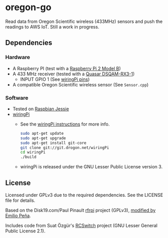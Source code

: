 # oregon-go

Read data from Oregon Scientific wireless (433MHz) sensors and push the readings to AWS IoT. Still a work in progress.

## Dependencies

### Hardware

* A Raspberry PI (test with a [Raspberry Pi 2 Model B][])
* A 433 MHz receiver (tested with a [Quasar DSQAM-RX3-1][])
  * INPUT GPIO 1 (See [wiringPi pins][])
* A compatible Oregon Scientific wireless sensor (See `Sensor.cpp`)

### Software

* Tested on [Raspbian Jessie][Raspbian]
* [wiringPi][]
  * See the [wiringPi instructions][] for more info.

    ```sh
    sudo apt-get update
    sudo apt-get upgrade
    sudo apt-get install git-core
    git clone git://git.drogon.net/wiringPi
    cd wiringPi
    ./build
    ```
  * wiringPi is released under the GNU Lesser Public License version 3.

## License

Licensed under GPLv3 due to the required dependencies. See the LICENSE file for details.

Based on the Disk19.com/Paul Pinault [rfrpi][] project (GPLv3), [modified by Emilio Peña][OregonPi].

Includes code from Suat Özgür's [RCSwitch][] project (GNU Lesser General Public License 2.1).



[Raspberry Pi 2 Model B]: https://www.raspberrypi.org/products/raspberry-pi-2-model-b/
[Quasar DSQAM-RX3-1]: http://www.quasaruk.co.uk/acatalog/info_QAM_RX3_433.html
[wiringPi]: http://wiringpi.com/
[wiringPi Pins]: https://projects.drogon.net/raspberry-pi/wiringpi/pins/
[wiringPi instructions]: http://wiringpi.com/download-and-install/
[rfrpi]: https://bitbucket.org/disk_91-admin/rfrpi
[RCSwitch]: https://github.com/sui77/rc-switch
[OregonPi]: https://github.com/1000io/OregonPi
[Raspbian]: https://www.raspberrypi.org/downloads/raspbian/
